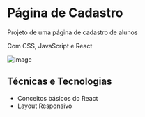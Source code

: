 # <h1>Página de Cadastro</h1>
<p>Projeto de uma página de cadastro de alunos</p>
<p>Com CSS, JavaScript e React</p>

![image](https://user-images.githubusercontent.com/115930506/214916274-d0f7b6e1-3bb6-4805-a56f-96a56d53e343.png)


<h2>Técnicas e Tecnologias</h2>
<ul>
  <li>Conceitos básicos do React</li>
  <li>Layout Responsivo</li>
</ul>
